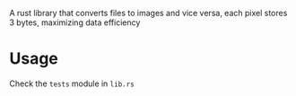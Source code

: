 A rust library that converts files to images and vice versa, each pixel stores 3 bytes, maximizing data efficiency

# Usage
Check the `tests` module in `lib.rs`
